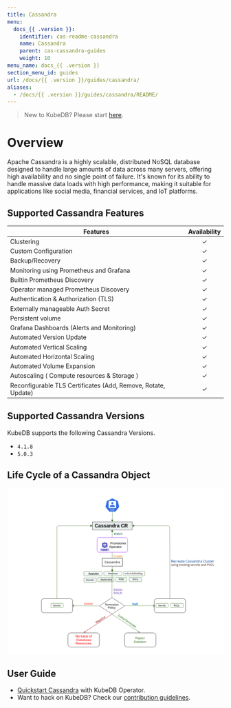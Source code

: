 ```yaml
---
title: Cassandra
menu:
  docs_{{ .version }}:
    identifier: cas-readme-cassandra
    name: Cassandra
    parent: cas-cassandra-guides
    weight: 10
menu_name: docs_{{ .version }}
section_menu_id: guides
url: /docs/{{ .version }}/guides/cassandra/
aliases:
  - /docs/{{ .version }}/guides/cassandra/README/
---
```


> New to KubeDB? Please start [here](/docs/README.md).

# Overview 

Apache Cassandra is a highly scalable, distributed NoSQL database designed to handle large amounts of data across many servers, offering high availability and no single point of failure. It's known for its ability to handle massive data loads with high performance, making it suitable for applications like social media, financial services, and IoT platforms.
## Supported Cassandra Features

| Features                                                      | Availability |
|---------------------------------------------------------------|:------------:|
| Clustering                                                    |   &#10003;   |
| Custom Configuration                                          |   &#10003;   |
| Backup/Recovery                                               |   &#10003;   |
| Monitoring using Prometheus and Grafana                       |   &#10003;   |
| Builtin Prometheus Discovery                                  |   &#10003;   |
| Operator managed Prometheus Discovery                         |   &#10003;   |
| Authentication & Authorization (TLS)                          |   &#10003;   |
| Externally manageable Auth Secret                             |   &#10003;   |
| Persistent volume                                             |   &#10003;   |
| Grafana Dashboards (Alerts and Monitoring)                    |   &#10003;   |
| Automated Version Update                                      |   &#10003;   |
| Automated Vertical Scaling                                    |   &#10003;   |
| Automated Horizontal Scaling                                  |   &#10003;   |
| Automated Volume Expansion                                    |   &#10003;   |
| Autoscaling ( Compute resources & Storage )                   |   &#10003;   |
| Reconfigurable TLS Certificates (Add, Remove, Rotate, Update) |   &#10003;   |

## Supported Cassandra Versions

KubeDB supports the following Cassandra Versions.
- `4.1.8`
- `5.0.3`

## Life Cycle of a Cassandra Object

<!---
ref : https://cacoo.com/diagrams/4PxSEzhFdNJRIbIb/0281B
--->

<p text-align="center">
    <img alt="lifecycle"  src="/docs/images/cassandra/lifecycle.png" >
</p>

## User Guide

- [Quickstart Cassandra](/docs/guides/cassandra/quickstart/guide/quickstart.md) with KubeDB Operator.
- Want to hack on KubeDB? Check our [contribution guidelines](/docs/CONTRIBUTING.md).